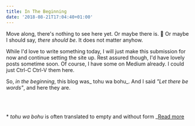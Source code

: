 ```yaml
---
title: In The Beginning
date: '2018-08-21T17:04:40+01:00'
---
```

Move along, there's nothing to see here yet. Or maybe there is. 🤔 Or maybe I should say, _there should be_. It does not matter anyhow.

While I'd love to write something today, I will just make this submission for now and continue setting the site up. Rest assured though, I'd have lovely posts sometime soon. Of course, I have some on Medium already. I could just Ctrl-C Ctrl-V them here.

So, _in the beginning_, this blog was_ tohu wa bohu_. And I said _"Let there be words"_, and here they are.




<br/><br/>

\* _tohu wa bohu_ is often translated to empty and without form _[Read more](https://en.wikipedia.org/wiki/Tohu_wa-bohu)
